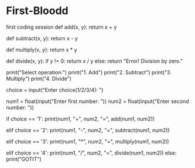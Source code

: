 # First-Bloodd
first coding session
def add(x, y):
    return x + y

def subtract(x, y):
    return x - y

def multiply(x, y):
    return x * y

def divide(x, y):
    if y != 0:
        return x / y
    else:
        return "Error! Division by zero."

print("Select operation:")
print("1. Add")
print("2. Subtract")
print("3. Multiply")
print("4. Divide")

choice = input("Enter choice(1/2/3/4): ")

num1 = float(input("Enter first number: "))
num2 = float(input("Enter second number: "))

if choice == '1':
    print(num1, "+", num2, "=", add(num1, num2))

elif choice == '2':
    print(num1, "-", num2, "=", subtract(num1, num2))

elif choice == '3':
    print(num1, "*", num2, "=", multiply(num1, num2))

elif choice == '4':
    print(num1, "/", num2, "=", divide(num1, num2))
else:
    print("GOTIT")
